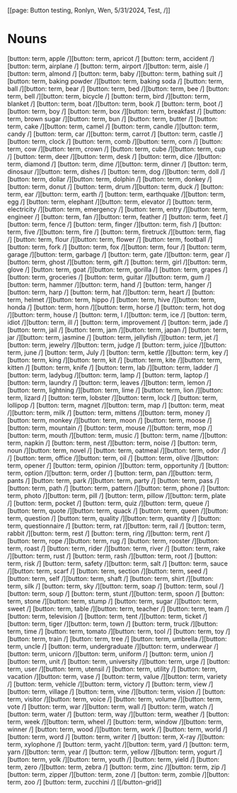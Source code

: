 [[page: Button testing, Ronlyn, Wen, 5/31/2024, Test,  /]]
# Nouns
[button: term, apple /][button: term, apricot /]
[button: term, accident /][button: term, airplane /]
[button: term, airport /][button: term, aisle /]
[button: term, almond /]
[button: term, baby /][button: term, bathing suit /]
[button: term, baking powder /][button: term, baking soda /]
[button: term, ball /][button: term, bear /]
[button: term, bed /][button: term, bee /]
[button: term, bell /][button: term, bicycle /]
[button: term, bird /][button: term, blanket /]
[button: term, boat /][button: term, book /]
[button: term, boot /][button: term, boy /]
[button: term, box /][button: term, breakfast /]
[button: term, brown sugar /][button: term, bun /]
[button: term, butter /]
[button: term, cake /][button: term, camel /]
[button: term, candle /][button: term, candy /]
[button: term, car /][button: term, carrot /]
[button: term, castle /][button: term, clock /]
[button: term, comb /][button: term, corn /]
[button: term, cow /][button: term, crown /]
[button: term, cube /][button: term, cup /]
[button: term, deer /][button: term, desk /]
[button: term, dice /][button: term, diamond /]
[button: term, dime /][button: term, dinner /]
[button: term, dinosaur /][button: term, dishes /]
[button: term, dog /][button: term, doll /]
[button: term, dollar /][button: term, dolphin /]
[button: term, donkey /][button: term, donut /]
[button: term, drum /][button: term, duck /]
[button: term, ear /][button: term, earth /]
[button: term, earthquake /][button: term, egg /]
[button: term, elephant /][button: term, elevator /]
[button: term, electricity /][button: term, emergency /]
[button: term, entry /][button: term, engineer /]
[button: term, fan /][button: term, feather /]
[button: term, feet /][button: term, fence /]
[button: term, finger /][button: term, fish /]
[button: term, five /][button: term, fire /]
[button: term, firetruck /][button: term, flag /]
[button: term, flour /][button: term, flower /]
[button: term, football /][button: term, fork /]
[button: term, fox /][button: term, four /]
[button: term, garage /][button: term, garbage /]
[button: term, gate /][button: term, gear /]
[button: term, ghost /][button: term, gift /]
[button: term, girl /][button: term, glove /]
[button: term, goat /][button: term, gorilla /]
[button: term, grapes /][button: term, groceries /]
[button: term, guitar /][button: term, gum /]
[button: term, hammer /][button: term, hand /]
[button: term, hanger /][button: term, harp /]
[button: term, hat /][button: term, heart /]
[button: term, helmet /][button: term, hippo /]
[button: term, hive /][button: term, honda /]
[button: term, horn /][button: term, horse /]
[button: term, hot dog /][button: term, house /]
[button: term, I /][button: term, ice /]
[button: term, idiot /][button: term, ill /]
[button: term, improvement /]
[button: term, jade /][button: term, jail /]
[button: term, jam /][button: term, japan /]
[button: term, jar /][button: term, jasmine /]
[button: term, jellyfish /][button: term, jet /]
[button: term, jewelry /][button: term, judge /]
[button: term, juice /][button: term, june /]
[button: term, July /]
[button: term, kettle /][button: term, key /]
[button: term, king /][button: term, kit /]
[button: term, kite /][button: term, kitten /]
[button: term, knife /]
[button: term, lab /][button: term, ladder /]
[button: term, ladybug /][button: term, lamp /]
[button: term, laptop /][button: term, laundry /]
[button: term, leaves /][button: term, lemon /]
[button: term, lightning /][button: term, lime /]
[button: term, lion /][button: term, lizard /]
[button: term, lobster /][button: term, lock /]
[button: term, lollipop /]
[button: term, magnet /][button: term, map /]
[button: term, meat /][button: term, milk /]
[button: term, mittens /][button: term, money /]
[button: term, monkey /][button: term, moon /]
[button: term, moose /][button: term, mountain /]
[button: term, mouse /][button: term, mop /]
[button: term, mouth /][button: term, music /]
[button: term, name /][button: term, napkin /]
[button: term, nest /][button: term, noise /]
[button: term, noun /][button: term, novel /]
[button: term, oatmeal /][button: term, odor /] /]
[button: term, office /][button: term, oil /]
[button: term, olive /][button: term, opener /]
[button: term, opinion /][button: term, opportunity /]
[button: term, option /][button: term, order /]
[button: term, pan /][button: term, pants /]
[button: term, park /][button: term, party /]
[button: term, pass /][button: term, path /]
[button: term, pattern /][button: term, phone /]
[button: term, photo /][button: term, pill /]
[button: term, pillow /][button: term, plate /]
[button: term, pocket /]
[button: term, quiz /][button: term, queue /]
[button: term, quote /][button: term, quack /]
[button: term, queen /][button: term, question /]
[button: term, quality /][button: term, quantity /]
[button: term, questionnaire /]
[button: term, rat /][button: term, rail /]
[button: term, rabbit /][button: term, rest /]
[button: term, ring /][button: term, rent /]
[button: term, rope /][button: term, rug /]
[button: term, rooster /][button: term, roast /]
[button: term, rider /][button: term, river /]
[button: term, rake /][button: term, rust /]
[button: term, rash /][button: term, root /]
[button: term, risk /]
[button: term, safety /][button: term, salt /]
[button: term, sauce /][button: term, scarf /]
[button: term, section /][button: term, seed /]
[button: term, self /][button: term, shaft /]
[button: term, shirt /][button: term, silk /]
[button: term, sky /][button: term, soap /]
[button: term, soul /][button: term, soup /]
[button: term, stunt /][button: term, spoon /]
[button: term, stone /][button: term, stump /]
[button: term, sugar /][button: term, sweet /]
[button: term, table /][button: term, teacher /]
[button: term, team /][button: term, television /]
[button: term, tent /][button: term, ticket /]
[button: term, tiger /][button: term, town /]
[button: term, truck /][button: term, time /]
[button: term, tomato /][button: term, tool /]
[button: term, toy /][button: term, train /]
[button: term, tree /]
[button: term, umbrella /][button: term, uncle /]
[button: term, undergraduate /][button: term, underwear /]
[button: term, unicorn /][button: term, uniform /]
[button: term, union /][button: term, unit /]
[button: term, university /][button: term, urge /]
[button: term, user /][button: term, utensil /]
[button: term, utility /]
[button: term, vacation /][button: term, vase /]
[button: term, value /][button: term, variety /]
[button: term, vehicle /][button: term, victory /]
[button: term, view /][button: term, village /]
[button: term, vine /][button: term, vision /]
[button: term, visitor /][button: term, voice /]
[button: term, volume /][button: term, vote /]
[button: term, war /][button: term, wall /]
[button: term, watch /][button: term, water /]
[button: term, way /][button: term, weather /]
[button: term, week /][button: term, wheel /]
[button: term, window /][button: term, winner /]
[button: term, wood /][button: term, work /]
[button: term, world /][button: term, word /]
[button: term, writer /]
[button: term, X-ray /][button: term, xylophone /]
[button: term, yacht /][button: term, yard /]
[button: term, yarn /][button: term, year /]
[button: term, yellow /][button: term, yogurt /]
[button: term, yolk /][button: term, youth /]
[button: term, yield /]
[button: term, zero /][button: term, zebra /]
[button: term, zinc /][button: term, zip /]
[button: term, zipper /][button: term, zone /]
[button: term, zombie /][button: term, zoo /]
[button: term, zucchini /]
[[/button-grid]]